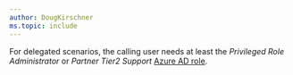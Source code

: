 ```yaml
---
author: DougKirschner
ms.topic: include
---
```


For delegated scenarios, the calling user needs at least the *Privileged Role Administrator* or *Partner Tier2 Support* [Azure AD role](/azure/active-directory/roles/permissions-reference?toc=%2Fgraph%2Ftoc.json).